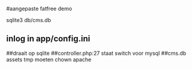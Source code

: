 #aangepaste fatfree demo

sqlite3 db/cms.db

## inlog in app/config.ini

##draait op sqlite
##controller.php:27 staat switch voor mysql
##cms.db assets tmp moeten chown apache 
